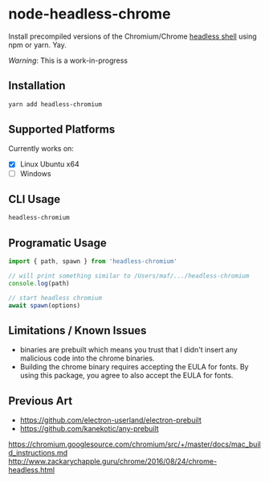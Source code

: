 # node-headless-chrome
Install precompiled versions of the Chromium/Chrome [headless shell](https://cs.chromium.org/chromium/src/headless/app/headless_shell.cc) using npm or yarn. Yay.

*Warning*: This is a work-in-progress


## Installation

```bash
yarn add headless-chromium
```


## Supported Platforms

Currently works on:

- [x] Linux Ubuntu x64
- [ ] Windows

## CLI Usage

```bash
headless-chromium
```

## Programatic Usage

```js
import { path, spawn } from 'headless-chromium'

// will print something similar to /Users/maf/.../headless-chromium
console.log(path)

// start headless chromium
await spawn(options)

```


## Limitations / Known Issues
- binaries are prebuilt which means you trust that I didn't insert any malicious code into the chrome binaries.
- Building the chrome binary requires accepting the EULA for fonts. By using this package, you agree to also accept the EULA for fonts.


## Previous Art
- https://github.com/electron-userland/electron-prebuilt
- https://github.com/kanekotic/any-prebuilt



https://chromium.googlesource.com/chromium/src/+/master/docs/mac_build_instructions.md
http://www.zackarychapple.guru/chrome/2016/08/24/chrome-headless.html
